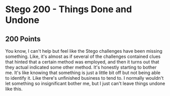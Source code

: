 # Stego 200 - Things Done and Undone
## 200 Points

You know, I can't help but feel like the Stego challenges have been missing something. Like, it's almost as if several of the challenges contained clues that hinted that a certain method was employed, and then it turns out that they actual indicated some other method. It's honestly starting to bother me. It's like knowing that something is just a little bit off but not being able to identify it. Like there's unfinished business to tend to. I normally wouldn't let something so insignificant bother me, but I just can't leave things undone like this.

